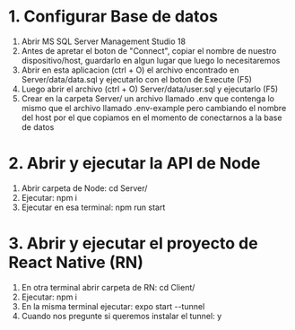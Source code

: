 # 1. Configurar Base de datos

1. Abrir MS SQL Server Management Studio 18
2. Antes de apretar el boton de "Connect", copiar el nombre de nuestro dispositivo/host, guardarlo en algun lugar que luego lo necesitaremos
3. Abrir en esta aplicacion (ctrl + O) el archivo encontrado en Server/data/data.sql y ejecutarlo con el boton de Execute (F5)
4. Luego abrir el archivo (ctrl + O) Server/data/user.sql y ejecutarlo (F5)
5. Crear en la carpeta Server/ un archivo llamado .env que contenga lo mismo que el archivo llamado .env-example pero cambiando el nombre del host por el que copiamos en el momento de conectarnos a la base de datos

# 2. Abrir y ejecutar la API de Node

1. Abrir carpeta de Node: cd Server/
2. Ejecutar: npm i
3. Ejecutar en esa terminal: npm run start

# 3. Abrir y ejecutar el proyecto de React Native (RN)

1. En otra terminal abrir carpeta de RN: cd Client/
2. Ejecutar: npm i
3. En la misma terminal ejecutar: expo start --tunnel
4. Cuando nos pregunte si queremos instalar el tunnel: y